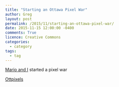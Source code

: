 ```yaml
---
title: "Starting an Ottawa Pixel War"
author: Greg
layout: post
permalink: /2015/11/starting-an-ottawa-pixel-war/
date: 2015-11-15 12:00:00 -0400
comments: True
licence: Creative Commons
categories:
  - category
tags:
  - tag
---
```


[Mario and I](/2015/10/making-mario-pixel-art) started a pixel war

<a class="twitter-grid" data-limit="50" data-partner="tweetdeck" href="https://twitter.com/Gregologynet/timelines/1036632848390868993?ref_src=twsrc%5Etfw">Ottpixels</a> <script async src="https://platform.twitter.com/widgets.js" charset="utf-8"></script>
